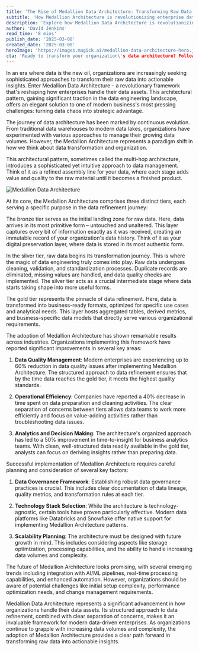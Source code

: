 ```yaml
---
title: 'The Rise of Medallion Data Architecture: Transforming Raw Data into Enterprise Gold'
subtitle: 'How Medallion Architecture is revolutionizing enterprise data management'
description: 'Explore how Medallion Data Architecture is revolutionizing enterprise data management with its three-tier approach to data refinement. Discover how this framework transforms raw data into actionable insights, leading to significant improvements in data quality, operational efficiency, and analytics capabilities.'
author: 'David Jenkins'
read_time: '8 mins'
publish_date: '2025-03-08'
created_date: '2025-03-08'
heroImage: 'https://images.magick.ai/medallion-data-architecture-hero.jpg'
cta: 'Ready to transform your organization\'s data architecture? Follow us on LinkedIn for more expert insights on data engineering best practices and stay updated on the latest developments in Medallion Architecture implementation.'
---
```


In an era where data is the new oil, organizations are increasingly seeking sophisticated approaches to transform their raw data into actionable insights. Enter Medallion Data Architecture – a revolutionary framework that's reshaping how enterprises handle their data assets. This architectural pattern, gaining significant traction in the data engineering landscape, offers an elegant solution to one of modern business's most pressing challenges: turning data chaos into strategic advantage.

The journey of data architecture has been marked by continuous evolution. From traditional data warehouses to modern data lakes, organizations have experimented with various approaches to manage their growing data volumes. However, the Medallion Architecture represents a paradigm shift in how we think about data transformation and organization.

This architectural pattern, sometimes called the multi-hop architecture, introduces a sophisticated yet intuitive approach to data management. Think of it as a refined assembly line for your data, where each stage adds value and quality to the raw material until it becomes a finished product.

![Medallion Data Architecture](https://images.magick.ai/medallion-data-architecture-inline.jpg)

At its core, the Medallion Architecture comprises three distinct tiers, each serving a specific purpose in the data refinement journey:

The bronze tier serves as the initial landing zone for raw data. Here, data arrives in its most primitive form – untouched and unaltered. This layer captures every bit of information exactly as it was received, creating an immutable record of your organization's data history. Think of it as your digital preservation layer, where data is stored in its most authentic form.

In the silver tier, raw data begins its transformation journey. This is where the magic of data engineering truly comes into play. Raw data undergoes cleaning, validation, and standardization processes. Duplicate records are eliminated, missing values are handled, and data quality checks are implemented. The silver tier acts as a crucial intermediate stage where data starts taking shape into more useful forms.

The gold tier represents the pinnacle of data refinement. Here, data is transformed into business-ready formats, optimized for specific use cases and analytical needs. This layer hosts aggregated tables, derived metrics, and business-specific data models that directly serve various organizational requirements.

The adoption of Medallion Architecture has shown remarkable results across industries. Organizations implementing this framework have reported significant improvements in several key areas:

1. **Data Quality Management**: Modern enterprises are experiencing up to 60% reduction in data quality issues after implementing Medallion Architecture. The structured approach to data refinement ensures that by the time data reaches the gold tier, it meets the highest quality standards.

2. **Operational Efficiency**: Companies have reported a 40% decrease in time spent on data preparation and cleaning activities. The clear separation of concerns between tiers allows data teams to work more efficiently and focus on value-adding activities rather than troubleshooting data issues.

3. **Analytics and Decision Making**: The architecture's organized approach has led to a 50% improvement in time-to-insight for business analytics teams. With clean, well-structured data readily available in the gold tier, analysts can focus on deriving insights rather than preparing data.

Successful implementation of Medallion Architecture requires careful planning and consideration of several key factors:

1. **Data Governance Framework**: Establishing robust data governance practices is crucial. This includes clear documentation of data lineage, quality metrics, and transformation rules at each tier.

2. **Technology Stack Selection**: While the architecture is technology-agnostic, certain tools have proven particularly effective. Modern data platforms like Databricks and Snowflake offer native support for implementing Medallion Architecture patterns.

3. **Scalability Planning**: The architecture must be designed with future growth in mind. This includes considering aspects like storage optimization, processing capabilities, and the ability to handle increasing data volumes and complexity.

The future of Medallion Architecture looks promising, with several emerging trends including integration with AI/ML pipelines, real-time processing capabilities, and enhanced automation. However, organizations should be aware of potential challenges like initial setup complexity, performance optimization needs, and change management requirements.

Medallion Data Architecture represents a significant advancement in how organizations handle their data assets. Its structured approach to data refinement, combined with clear separation of concerns, makes it an invaluable framework for modern data-driven enterprises. As organizations continue to grapple with increasing data volumes and complexity, the adoption of Medallion Architecture provides a clear path forward in transforming raw data into actionable insights.